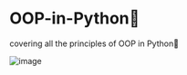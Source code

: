 # OOP-in-Python🐍
covering all the principles of OOP in Python🐍

![image](https://user-images.githubusercontent.com/44843045/89001642-6d05e480-d318-11ea-9de3-476925c2556f.png)

